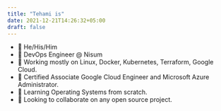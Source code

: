 ```yaml
---
title: "Tehami is"
date: 2021-12-21T14:26:32+05:00
draft: false
---
```


* 👨 He/His/Him
* 💼 DevOps Engineer @ Nisum
* 🔭 Working mostly on Linux, Docker, Kubernetes, Terraform, Google Cloud.
* 🤵 Certified Associate Google Cloud Engineer and Microsoft Azure Administrator.
* 🌱 Learning Operating Systems from scratch.
* 👯 Looking to collaborate on any open source project.

